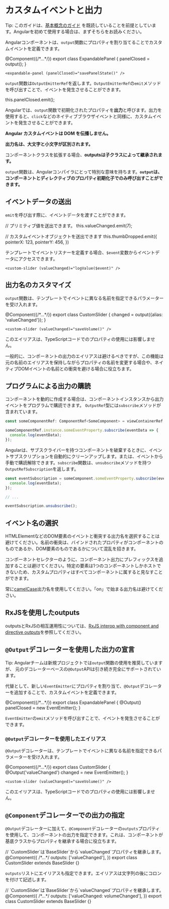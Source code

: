 # カスタムイベントと出力

Tip: このガイドは、[基本概念のガイド](essentials) を既読していることを前提としています。Angularを初めて使用する場合は、まずそちらをお読みください。

Angularコンポーネントは、`output`関数にプロパティを割り当てることでカスタムイベントを定義できます。

<docs-code language="ts" highlight="3">
@Component({/*...*/})
export class ExpandablePanel {
  panelClosed = output<void>();
}
</docs-code>

```angular-html
<expandable-panel (panelClosed)="savePanelState()" />
```

`output`関数は`OutputEmitterRef`を返します。`OutputEmitterRef`の`emit`メソッドを呼び出すことで、イベントを発生させることができます。

<docs-code language="ts" highlight="">
  this.panelClosed.emit();
</docs-code>

Angularでは、`output`関数で初期化されたプロパティを**出力**と呼びます。出力を使用すると、`click`などのネイティブブラウザイベントと同様に、カスタムイベントを発生させることができます。

**Angular カスタムイベントは DOM を伝播しません。**

**出力名は、大文字と小文字が区別されます。**

コンポーネントクラスを拡張する場合、**outputsは子クラスによって継承されます。**

`output`関数は、Angularコンパイラにとって特別な意味を持ちます。**`output`は、コンポーネントとディレクティブのプロパティ初期化子でのみ呼び出すことができます。**

## イベントデータの送出

`emit`を呼び出す際に、イベントデータを渡すことができます。

<docs-code language="ts" highlight="">
// プリミティブ値を送出できます。
this.valueChanged.emit(7);

// カスタムイベントオブジェクトを送出できます
this.thumbDropped.emit({
  pointerX: 123,
  pointerY: 456,
})
</docs-code>

テンプレートでイベントリスナーを定義する場合、`$event`変数からイベントデータにアクセスできます。

```angular-html
<custom-slider (valueChanged)="logValue($event)" />
```

## 出力名のカスタマイズ

`output`関数は、テンプレートでイベントに異なる名前を指定できるパラメーターを受け入れます。

<docs-code language="ts" highlight="">
@Component({/*...*/})
export class CustomSlider {
  changed = output({alias: 'valueChanged'});
}
</docs-code>

```angular-html
<custom-slider (valueChanged)="saveVolume()" />
```

このエイリアスは、TypeScriptコードでのプロパティの使用には影響しません。

一般的に、コンポーネントの出力のエイリアスは避けるべきですが、この機能は元の名前のエイリアスを保持しながらプロパティの名前を変更する場合や、ネイティブDOMイベントの名前との衝突を避ける場合に役立ちます。

## プログラムによる出力の購読

コンポーネントを動的に作成する場合は、コンポーネントインスタンスから出力イベントをプログラムで購読できます。
`OutputRef`型には`subscribe`メソッドが含まれています。

```ts
const someComponentRef: ComponentRef<SomeComponent> = viewContainerRef.createComponent(/*...*/);

someComponentRef.instance.someEventProperty.subscribe(eventData => {
  console.log(eventData);
});
```

Angularは、サブスクライバーを持つコンポーネントを破棄するときに、イベントサブスクリプションを自動的にクリーンアップします。または、イベントから手動で購読解除できます。`subscribe`関数は、`unsubscribe`メソッドを持つ`OutputRefSubscription`を返します。

```typescript
const eventSubscription = someComponent.someEventProperty.subscribe(eventData => {
  console.log(eventData);
});

// ...

eventSubscription.unsubscribe();
```

## イベント名の選択

HTMLElementなどのDOM要素のイベントと衝突する出力名を選択することは避けてください。名前の衝突は、バインドされたプロパティがコンポーネントのものであるか、DOM要素のものであるかについて混乱を招きます。

コンポーネントセレクターのように、コンポーネント出力にプレフィックスを追加することは避けてください。特定の要素は1つのコンポーネントしかホストできないため、カスタムプロパティはすべてコンポーネントに属すると見なすことができます。

常に[camelCase](https://en.wikipedia.org/wiki/Camel_case)出力名を使用してください。「on」で始まる出力名は避けてください。

## RxJSを使用したoutputs

outputsとRxJSの相互運用性については、[RxJS interop with component and directive outputs](ecosystem/rxjs-interop/output-interop)を参照してください。

## `@Output`デコレーターを使用した出力の宣言

Tip: Angularチームは新規プロジェクトでは`output`関数の使用を推奨していますが、
元のデコレーターベースの`@Output`APIは引き続き完全にサポートされています。

代替として、新しい`EventEmitter`にプロパティを割り当て、`@Output`デコレーターを追加することで、カスタムイベントを定義できます。

<docs-code language="ts" highlight="">
@Component({/*...*/})
export class ExpandablePanel {
  @Output() panelClosed = new EventEmitter<void>();
}
</docs-code>

`EventEmitter`の`emit`メソッドを呼び出すことで、イベントを発生させることができます。

### `@Output`デコレーターを使用したエイリアス

`@Output`デコレーターは、テンプレートでイベントに異なる名前を指定できるパラメーターを受け入れます。

<docs-code language="ts" highlight="">
@Component({/*...*/})
export class CustomSlider {
  @Output('valueChanged') changed = new EventEmitter<number>();
}
</docs-code>

```angular-html
<custom-slider (valueChanged)="saveVolume()" />
```

このエイリアスは、TypeScriptコードでのプロパティの使用には影響しません。

## `@Component`デコレーターでの出力の指定

`@Output`デコレーターに加えて、`@Component`デコレーターの`outputs`プロパティを使用して、コンポーネントの出力を指定できます。これは、コンポーネントが基底クラスからプロパティを継承する場合に役立ちます。

<docs-code language="ts" highlight="">
// `CustomSlider`は`BaseSlider`から`valueChanged`プロパティを継承します。
@Component({
  /*...*/
  outputs: ['valueChanged'],
})
export class CustomSlider extends BaseSlider {}
</docs-code>

`outputs`リストにエイリアスも指定できます。エイリアスは文字列の後にコロンを付けて記述します。

<docs-code language="ts" highlight="">
// `CustomSlider`は`BaseSlider`から`valueChanged`プロパティを継承します。
@Component({
  /*...*/
  outputs: ['valueChanged: volumeChanged'],
})
export class CustomSlider extends BaseSlider {}
</docs-code>
